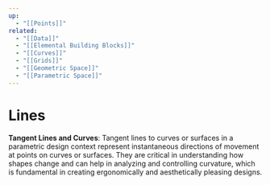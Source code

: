 ```yaml
---
up:
  - "[[Points]]"
related:
  - "[[Data]]"
  - "[[Elemental Building Blocks]]"
  - "[[Curves]]"
  - "[[Grids]]"
  - "[[Geometric Space]]"
  - "[[Parametric Space]]"
---
```

# Lines

**Tangent Lines and Curves**: Tangent lines to curves or surfaces in a parametric design context represent instantaneous directions of movement at points on curves or surfaces. They are critical in understanding how shapes change and can help in analyzing and controlling curvature, which is fundamental in creating ergonomically and aesthetically pleasing designs.